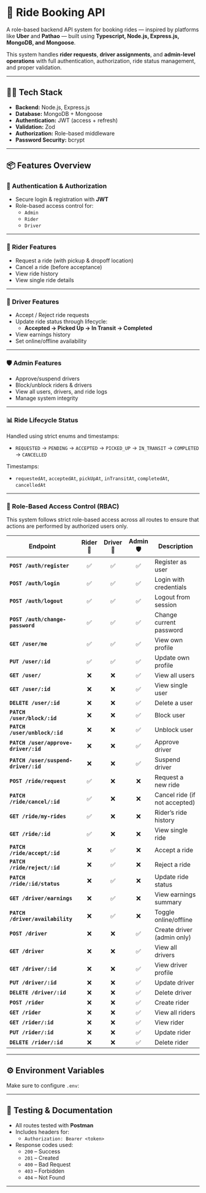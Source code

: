 # 🚖 Ride Booking API

A role-based backend API system for booking rides — inspired by platforms like **Uber** and **Pathao** — built using **Typescript, Node.js, Express.js, MongoDB, and Mongoose**.

This system handles **rider requests**, **driver assignments**, and **admin-level operations** with full authentication, authorization, ride status management, and proper validation.

---

## 🧑‍💻 Tech Stack

- **Backend:** Node.js, Express.js
- **Database:** MongoDB + Mongoose
- **Authentication:** JWT (access + refresh)
- **Validation:** Zod
- **Authorization:** Role-based middleware
- **Password Security:** bcrypt

---

## 📦 Features Overview

### 🔐 Authentication & Authorization
- Secure login & registration with **JWT**
- Role-based access control for:
  - `Admin`
  - `Rider`
  - `Driver`

---

### 👤 Rider Features
- Request a ride (with pickup & dropoff location)
- Cancel a ride (before acceptance)
- View ride history
- View single ride details

---

### 🚗 Driver Features
- Accept / Reject ride requests
- Update ride status through lifecycle:
  - **Accepted → Picked Up → In Transit → Completed**
- View earnings history
- Set online/offline availability

---

### 🛡️ Admin Features
- Approve/suspend drivers
- Block/unblock riders & drivers
- View all users, drivers, and ride logs
- Manage system integrity

---

### 📊 Ride Lifecycle Status
Handled using strict enums and timestamps:

- `REQUESTED` → `PENDING` → `ACCEPTED` → `PICKED_UP` → `IN_TRANSIT` → `COMPLETED` → `CANCELLED`

Timestamps:
- `requestedAt`, `acceptedAt`, `pickUpAt`, `inTransitAt`, `completedAt`, `cancelledAt`

---
### 📘 Role-Based Access Control (RBAC)
This system follows strict role-based access across all routes to ensure that actions are performed by authorized users only.



| Endpoint                             | Rider 👤 | Driver 🚗 | Admin 🛡️ | Description                   |
| ------------------------------------ | :------: | :-------: | :-------: | ----------------------------- |
| **`POST /auth/register`**            |     ✅    |     ✅     |     ✅     | Register as user              |
| **`POST /auth/login`**               |     ✅    |     ✅     |     ✅     | Login with credentials        |
| **`POST /auth/logout`**              |     ✅    |     ✅     |     ✅     | Logout from session           |
| **`POST /auth/change-password`**     |     ✅    |     ✅     |     ✅     | Change current password       |
| **`GET /user/me`**                   |     ✅    |     ✅     |     ✅     | View own profile              |
| **`PUT /user/:id`**                  |     ✅    |     ✅     |     ✅     | Update own profile            |
| **`GET /user/`**                     |     ❌    |     ❌     |     ✅     | View all users                |
| **`GET /user/:id`**                  |     ❌    |     ❌     |     ✅     | View single user              |
| **`DELETE /user/:id`**               |     ❌    |     ❌     |     ✅     | Delete a user                 |
| **`PATCH /user/block/:id`**          |     ❌    |     ❌     |     ✅     | Block user                    |
| **`PATCH /user/unblock/:id`**        |     ❌    |     ❌     |     ✅     | Unblock user                  |
| **`PATCH /user/approve-driver/:id`** |     ❌    |     ❌     |     ✅     | Approve driver                |
| **`PATCH /user/suspend-driver/:id`** |     ❌    |     ❌     |     ✅     | Suspend driver                |
| **`POST /ride/request`**             |     ✅    |     ❌     |     ❌     | Request a new ride            |
| **`PATCH /ride/cancel/:id`**         |     ✅    |     ❌     |     ❌     | Cancel ride (if not accepted) |
| **`GET /ride/my-rides`**             |     ✅    |     ❌     |     ❌     | Rider’s ride history          |
| **`GET /ride/:id`**                  |     ✅    |     ❌     |     ❌     | View single ride              |
| **`PATCH /ride/accept/:id`**         |     ❌    |     ✅     |     ❌     | Accept a ride                 |
| **`PATCH /ride/reject/:id`**         |     ❌    |     ✅     |     ❌     | Reject a ride                 |
| **`PATCH /ride/:id/status`**         |     ❌    |     ✅     |     ❌     | Update ride status            |
| **`GET /driver/earnings`**           |     ❌    |     ✅     |     ❌     | View earnings summary         |
| **`PATCH /driver/availability`**     |     ❌    |     ✅     |     ❌     | Toggle online/offline         |
| **`POST /driver`**                   |     ❌    |     ❌     |     ✅     | Create driver (admin only)    |
| **`GET /driver`**                    |     ❌    |     ❌     |     ✅     | View all drivers              |
| **`GET /driver/:id`**                |     ❌    |     ❌     |     ✅     | View driver profile           |
| **`PUT /driver/:id`**                |     ❌    |     ❌     |     ✅     | Update driver                 |
| **`DELETE /driver/:id`**             |     ❌    |     ❌     |     ✅     | Delete driver                 |
| **`POST /rider`**                    |     ❌    |     ❌     |     ✅     | Create rider                  |
| **`GET /rider`**                     |     ❌    |     ❌     |     ✅     | View all riders               |
| **`GET /rider/:id`**                 |     ❌    |     ❌     |     ✅     | View rider                    |
| **`PUT /rider/:id`**                 |     ❌    |     ❌     |     ✅     | Update rider                  |
| **`DELETE /rider/:id`**              |     ❌    |     ❌     |     ✅     | Delete rider                  |


---


## ⚙️ Environment Variables

Make sure to configure `.env`:


---

## 🧪 Testing & Documentation

- All routes tested with **Postman**
- Includes headers for:
  - `Authorization: Bearer <token>`
- Response codes used:
  - `200` – Success  
  - `201` – Created  
  - `400` – Bad Request  
  - `403` – Forbidden  
  - `404` – Not Found  

---



